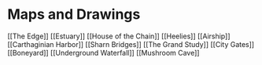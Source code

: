 

# Maps and Drawings
[[The Edge]]
[[Estuary]]
[[House of the Chain]]
[[Heelies]]
[[Airship]]
[[Carthaginian Harbor]]
[[Sharn Bridges]]
[[The Grand Study]]
[[City Gates]]
[[Boneyard]]
[[Underground Waterfall]]
[[Mushroom Cave]]